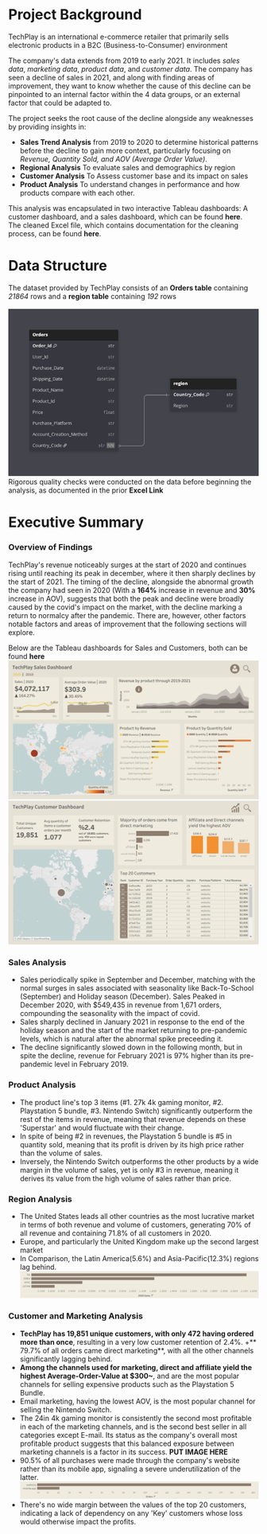 # Project Background
TechPlay is an international e-commerce retailer that primarily sells electronic products in a B2C (Business-to-Consumer) environment

The company's data extends from 2019 to early 2021. It includes _sales data_, _marketing data_, _product data_, and _customer data_.
The company has seen a decline of sales in 2021, and along with finding areas of improvement, they want to know whether the cause of this decline can be pinpointed to an internal factor within the 4 data groups, or an external factor that could be adapted to.




The project seeks the root cause of the decline alongside any weaknesses by providing insights in:
+ **Sales Trend Analysis** from 2019 to 2020 to determine historical patterns before the decline to gain more context, particularly focusing on _Revenue, Quantity Sold, and AOV (Average Order Value)_.
+ **Regional Analysis** To evaluate sales and demographics by region
+ **Customer Analysis** To Assess customer base and its impact on sales
+ **Product Analysis** To understand changes in performance and how products compare with each other.

This analysis was encapsulated in two interactive Tableau dashboards: A customer dashboard, and a sales dashboard, which can be found **here**.\
The cleaned Excel file, which contains documentation for the cleaning process, can be found **here**.

# Data Structure
The dataset provided by TechPlay consists of an **Orders table** containing _21864_ rows and a **region table** containing _192_ rows\
‎ \
‎ 
![image alt](https://github.com/tamerwe/project/blob/main/dataStructure.png?raw=true)\
Rigorous quality checks were conducted on the data before beginning the analysis, as documented in the prior **Excel Link**

# Executive Summary
### Overview of Findings
TechPlay's revenue noticeably surges at the start of 2020 and continues rising until reaching its peak in december, where it then sharply declines by the start of 2021. The timing of the decline, alongside the abnormal growth the company had seen in 2020 (With a **164%** increase in revenue and **30%** increase in AOV), suggests that both the peak and decline were broadly caused by the covid's impact on the market, with the decline marking a return to normalcy after the pandemic. There are, however, other factors notable factors and areas of improvement that the following sections will explore.

Below are the Tableau dashboards for Sales and Customers, both can be found **here**
![image_alt](https://github.com/tamerwe/project/blob/main/SalesDashboard.png?raw=true)
![image_alt](https://github.com/tamerwe/project/blob/main/CustomerDashboard.png?raw=true)

### Sales Analysis
+ Sales periodically spike in September and December, matching with the normal surges in sales associated with seasonality like Back-To-School (September) and Holiday season (December). Sales Peaked in December 2020, with $549,435 in revenue from 1,671 orders, compounding the seasonality with the impact of covid.
+ Sales sharply declined in January 2021 in response to the end of the holiday season and the start of the market returning to pre-pandemic levels, which is natural after the abnormal spike preceeding it.
+ The decline significantly slowed down in the following month, but in spite the decline, revenue for February 2021 is 97% higher than its pre-pandemic level in February 2019.
### Product Analysis
+ The product line's top 3 items (#1. 27k 4k gaming monitor, #2. Playstation 5 bundle, #3. Nintendo Switch) significantly outperform the rest of the items in revenue, meaning that revenue depends on these 'Superstar' and would fluctuate with their change.
+ In spite of being #2 in revenues, the Playstation 5 bundle is #5 in quantity sold, meaning that its profit is driven by its high price rather than the volume of sales.
+ Inversely, the Nintendo Switch outperforms the other products by a wide margin in the volume of sales, yet is only #3 in revenue, meaning it derives its value from the high volume of sales rather than price.
### Region Analysis
+ The United States leads all other countries as the most lucrative market in terms of both revenue and volume of customers, generating 70% of all revenue and containing 71.8% of all customers in 2020.
+ Europe, and particularly the United Kingdom make up the second largest market
+ In Comparison, the Latin America(5.6%) and Asia-Pacific(12.3%) regions lag behind.
![image_alt](https://github.com/tamerwe/project/blob/main/RegionSales.png?raw=true)
### Customer and Marketing Analysis
+ **TechPlay has 19,851 unique customers, with only 472 having ordered more than once**, resulting in a very low customer retention of 2.4%.
+** 79.7% of all orders came direct marketing**, with all the other channels significantly lagging behind.
+ **Among the channels used for marketing, direct and affiliate yield the highest Average-Order-Value at $300~**, and are the most popular channels for selling expensive products such as the Playstation 5 Bundle.
+ Email marketing, having the lowest AOV, is the most popular channel for selling the Nintendo Switch.
+ The 24in 4k gaming monitor is consistently the second most profitable in each of the marketing channels, and is the second best seller in all categories except E-mail. Its status as the company's overall most profitable product suggests that this balanced exposure between marketing channels is a factor in its success.
**PUT IMAGE HERE**
+ 90.5% of all purchases were made through the company's website rather than its mobile app, signaling a severe underutilization of the latter.
![image_alt](https://github.com/tamerwe/project/blob/main/PurchasePlatform.png?raw=true)
+ There's no wide margin between the values of the top 20 customers, indicating a lack of dependency on any 'Key' customers whose loss would otherwise impact the profits.
